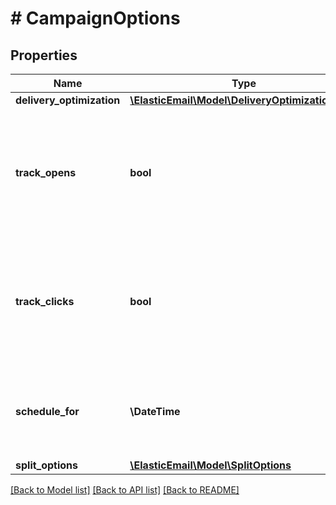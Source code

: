 # # CampaignOptions

## Properties

Name | Type | Description | Notes
------------ | ------------- | ------------- | -------------
**delivery_optimization** | [**\ElasticEmail\Model\DeliveryOptimizationType**](DeliveryOptimizationType.md) |  | [optional]
**track_opens** | **bool** | Should the opens be tracked? If no value has been provided, Account&#39;s default setting will be used. | [optional]
**track_clicks** | **bool** | Should the clicks be tracked? If no value has been provided, Account&#39;s default setting will be used. | [optional]
**schedule_for** | **\DateTime** | Date when this Campaign is scheduled to be sent on | [optional]
**split_options** | [**\ElasticEmail\Model\SplitOptions**](SplitOptions.md) |  | [optional]

[[Back to Model list]](../../README.md#models) [[Back to API list]](../../README.md#endpoints) [[Back to README]](../../README.md)
